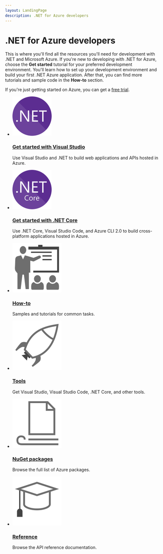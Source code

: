 ```yaml
---
layout: LandingPage
description: .NET for Azure developers
---
```


# .NET for Azure developers

This is where you'll find all the resources you'll need for development with .NET and Microsoft Azure.  If you're new to developing with .NET for Azure, choose the **Get started** tutorial for your preferred development environment.  You'll learn how to set up your development environment and build your first .NET Azure application.  After that, you can find more tutorials and sample code in the **How-to** section.

If you're just getting started on Azure, you can get a [free trial](https://azure.microsoft.com/free/).

<ul class="panelContent cardsF">
    <li>
        <div class="cardSize">
            <div class="cardPadding">
                <div class="card">
                    <div class="cardImageOuter">
                        <div class="cardImage">
                            <img src="media/index/net.svg" alt="" />
                        </div>
                    </div>
                    <div class="cardText">
                        <h3><a href="./getstarted-vs">Get started with Visual Studio</a></h3>
                        <p>Use Visual Studio and .NET to build web applications and APIs hosted in Azure.</p>
                    </div>
                </div>
            </div>
        </div>
    </li>
    <li>
        <div class="cardSize">
            <div class="cardPadding">
                <div class="card">
                    <div class="cardImageOuter">
                        <div class="cardImage">
                            <img src="media/index/netcore.svg" alt="" />
                        </div>
                    </div>
                    <div class="cardText">
                        <h3><a href="./getstarted-cli">Get started with .NET Core</a></h3>
                        <p>Use .NET Core, Visual Studio Code, and Azure CLI 2.0 to build cross-platform applications hosted in Azure.</p>
                    </div>
                </div>
            </div>
        </div>
    </li>
</ul>
<ul class="panelContent cardsF">
    <li>
        <a href="#">
        <div class="cardSize">
            <div class="cardPadding">
                <div class="card">
                    <div class="cardImageOuter">
                        <div class="cardImage">
                            <img src="media/index/get-started.svg" alt="" />
                        </div>
                    </div>
                    <div class="cardText">
                        <h3><a href="./how-to">How-to</a></h3>
                        <p>Samples and tutorials for common tasks.</p>
                    </div>
                </div>
            </div>
        </div>
        </a>
    </li>
    <li>
        <a href="#">
        <div class="cardSize">
            <div class="cardPadding">
                <div class="card">
                    <div class="cardImageOuter">
                        <div class="cardImage">
                            <img src="media/index/deploy.svg" alt="" />
                        </div>
                    </div>
                    <div class="cardText">
                        <h3><a href="./tools">Tools</a></h3>
                        <p>Get Visual Studio, Visual Studio Code, .NET Core, and other tools.</p>
                    </div>
                </div>
            </div>
        </div>
        </a>
    </li>
    <li>
        <a href="./packages.md">
        <div class="cardSize">
            <div class="cardPadding">
                <div class="card">
                    <div class="cardImageOuter">
                        <div class="cardImage">
                            <img src="media/index/article.svg" alt="" />
                        </div>
                    </div>
                    <div class="cardText">
                        <h3><a href="./packages">NuGet packages</a></h3>
                        <p>Browse the full list of Azure packages.</p>
                    </div>
                </div>
            </div>
        </div>
        </a>
    </li>
    <li>
        <a href="#">
        <div class="cardSize">
            <div class="cardPadding">
                <div class="card">
                    <div class="cardImageOuter">
                        <div class="cardImage">
                            <img src="media/index/tutorial.svg" alt="" />
                        </div>
                    </div>
                    <div class="cardText">
                        <h3><a href="#">Reference</a></h3>
                        <p>Browse the API reference documentation.</p>
                    </div>
                </div>
            </div>
        </div>
        </a>
    </li>
</ul>

